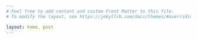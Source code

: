 ```yaml
---
# Feel free to add content and custom Front Matter to this file.
# To modify the layout, see https://jekyllrb.com/docs/themes/#overriding-theme-defaults

layout: home, post
---
```

